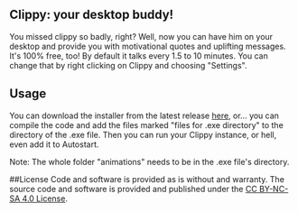 ## Clippy: your desktop buddy!
You missed clippy so badly, right? Well, now you can have him on your desktop and provide you with motivational quotes and uplifting messages. It's 100% free, too!
By default it talks every 1.5 to 10 minutes. You can change that by right clicking on Clippy and choosing "Settings".

## Usage
You can download the installer from the latest release [here](https://github.com/syntaxglowie/FreakyClippy/releases/tag/stable), or... you can compile the code and add the files marked "files for .exe directory" to the directory of the .exe file. Then you can run your Clippy instance, or hell, even add it to Autostart.

Note: The whole folder "animations" needs to be in the .exe file's directory.

##License
Code and software is provided as is without and warranty. The source code and software is provided and published under the [CC BY-NC-SA 4.0 License](https://creativecommons.org/licenses/by-nc-sa/4.0/).

